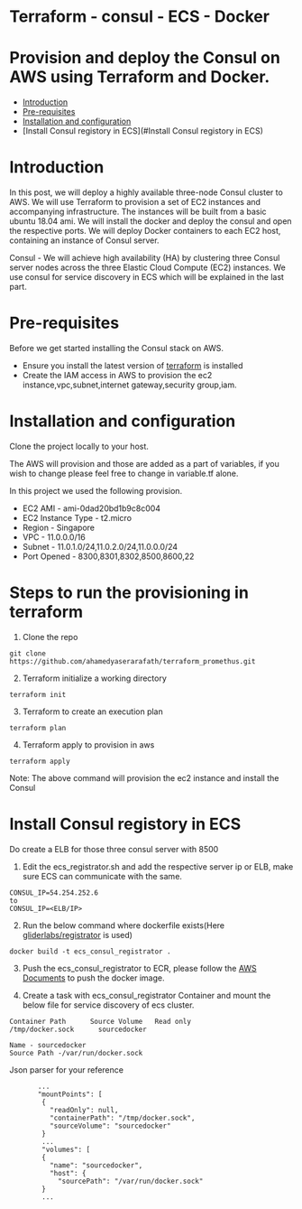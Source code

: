 # Terraform - consul - ECS - Docker
# Provision and deploy the Consul on AWS using Terraform and Docker.
- [Introduction](#Introduction)
- [Pre-requisites](#pre-requisites)
- [Installation and configuration](#Installation-and-configuration)
- [Install Consul registory in ECS](#Install Consul registory in ECS)

# Introduction
In this post, we will deploy a highly available three-node Consul cluster to AWS. We will use Terraform to provision a set of EC2 instances and accompanying infrastructure.
The instances will be built from a basic ubuntu 18.04 ami. We will install the docker and deploy the consul and open the respective ports.
We will deploy Docker containers to each EC2 host, containing an instance of Consul server.

Consul - We will achieve high availability (HA) by clustering three Consul server nodes across the three Elastic Cloud Compute (EC2) instances.
We use consul for service discovery in ECS which will be explained in the last part.

# Pre-requisites
Before we get started installing the Consul stack on AWS. 
* Ensure you install the latest version of [terraform](https://learn.hashicorp.com/terraform/getting-started/install.html) is installed
* Create the IAM access in AWS to provision the ec2 instance,vpc,subnet,internet gateway,security group,iam.

# Installation and configuration
Clone the project locally to your host.

The AWS will provision and those are added as a part of variables, if you wish to change please feel free to change in variable.tf alone.

In this project we used the following provision.
* EC2 AMI - ami-0dad20bd1b9c8c004 
* EC2 Instance Type - t2.micro
* Region - Singapore
* VPC - 11.0.0.0/16
* Subnet - 11.0.1.0/24,11.0.2.0/24,11.0.0.0/24
* Port Opened - 8300,8301,8302,8500,8600,22

# Steps to run the provisioning in terraform
1. Clone the repo
```
git clone https://github.com/ahamedyaserarafath/terraform_promethus.git
```
2. Terraform initialize a working directory 
```
terraform init
```
3. Terraform to create an execution plan
```
terraform plan
```
4. Terraform apply to provision in aws
```
terraform apply
```
Note: The above command will provision the ec2 instance and install the Consul

# Install Consul registory in ECS
Do create a ELB for those three consul server with 8500

1. Edit the ecs_registrator.sh and add the respective server ip or ELB, make sure ECS can communicate with the same.
```
CONSUL_IP=54.254.252.6
to
CONSUL_IP=<ELB/IP>
```
2. Run the below command where dockerfile exists(Here [gliderlabs/registrator](https://github.com/gliderlabs/registrator) is used)
```
docker build -t ecs_consul_registrator .
```
3. Push the ecs_consul_registrator to ECR, please follow the [AWS Documents](https://docs.aws.amazon.com/AmazonECR/latest/userguide/ECR_GetStarted.html) to push the docker image.

4. Create a task with ecs_consul_registrator Container and mount the below file for service discovery of ecs cluster.
```
Container Path    	Source Volume 	Read only
/tmp/docker.sock	  sourcedocker

Name - sourcedocker
Source Path -/var/run/docker.sock
```
Json parser for your reference
```
       ...
       "mountPoints": [
        {
          "readOnly": null,
          "containerPath": "/tmp/docker.sock",
          "sourceVolume": "sourcedocker"
        }
        ...
        "volumes": [
        {
          "name": "sourcedocker",
          "host": {
            "sourcePath": "/var/run/docker.sock"
        }
        ...

```
